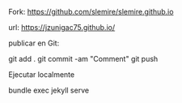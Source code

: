 Fork: https://github.com/slemire/slemire.github.io


url: https://jzunigac75.github.io/


publicar en Git:

git add .
git commit -am "Comment"
git push

Ejecutar localmente

 bundle exec jekyll serve 